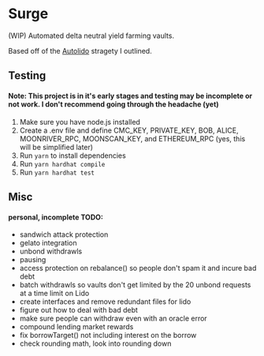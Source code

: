 # Surge

(WIP) Automated delta neutral yield farming vaults.

Based off of the [Autolido](https://docs.google.com/document/d/1wQ-vzP7TlSUF-PgjePvF3JFit6_0J2Mg8zCSrj5tKfc/edit?usp=sharing) stragety I outlined.

## Testing
#### Note: This project is in it's early stages and testing may be incomplete or not work. I don't recommend going through the headache (yet)
1. Make sure you have node.js installed
2. Create a .env file and define CMC_KEY, PRIVATE_KEY, BOB, ALICE, MOONRIVER_RPC, MOONSCAN_KEY, and ETHEREUM_RPC (yes, this will be simplified later)
2. Run `yarn` to install dependencies
3. Run `yarn hardhat compile`
4. Run `yarn hardhat test`

## Misc
#### personal, incomplete TODO:
- sandwich attack protection
- gelato integration
- unbond withdrawls
- pausing
- access protection on rebalance() so people don't spam it and incure bad debt
- batch withdrawls so vaults don't get limited by the 20 unbond requests at a time limit on Lido
- create interfaces and remove redundant files for lido
- figure out how to deal with bad debt
- make sure people can withdraw even with an oracle error
- compound lending market rewards
- fix borrowTarget() not including interest on the borrow
- check rounding math, look into rounding down
